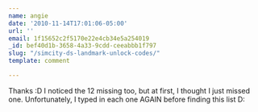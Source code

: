 ```yaml
---
name: angie
date: '2010-11-14T17:01:06-05:00'
url: ''
email: 1f15652c2f5170e22e4cb34e5a254019
_id: bef40d1b-3658-4a33-9cdd-ceeabbb1f797
slug: "/simcity-ds-landmark-unlock-codes/"
template: comment

---
```


Thanks :D I noticed the 12 missing too, but at first, I thought I just missed one. Unfortunately, I typed in each one AGAIN before finding this list D:
